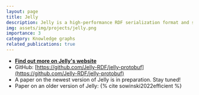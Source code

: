 ```yaml
---
layout: page
title: Jelly
description: Jelly is a high-performance RDF serialization format and streaming protocol
img: assets/img/projects/jelly.png
importance: 3
category: Knowledge graphs
related_publications: true
---
```


- **[Find out more on Jelly's website](https://jelly-rdf.github.io/dev/user-guide/)**
- GitHub: [https://github.com/Jelly-RDF/jelly-protobuf](https://github.com/Jelly-RDF/jelly-protobuf)
- A paper on the newest version of Jelly is in preparation. Stay tuned!
- Paper on an older version of Jelly: {% cite sowinski2022efficient %}
